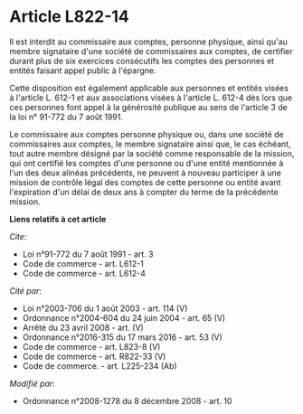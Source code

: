 # Article L822-14

Il est interdit au commissaire aux comptes, personne physique, ainsi qu'au membre signataire d'une société de commissaires
aux comptes, de certifier durant plus de six exercices consécutifs les comptes des personnes et entités faisant appel public
à l'épargne. 

Cette disposition est également applicable aux personnes et entités visées à l'article L. 612-1 et aux associations visées à
l'article L. 612-4 dès lors que ces personnes font appel à la générosité publique au sens de l'article 3 de la loi n° 91-772
du 7 août 1991. 

Le commissaire aux comptes personne physique ou, dans une société de commissaires aux comptes, le membre signataire ainsi
que, le cas échéant, tout autre membre désigné par la société comme responsable de la mission, qui ont certifié les comptes
d'une personne ou d'une entité mentionnée à l'un des deux alinéas précédents, ne peuvent à nouveau participer à une mission
de contrôle légal des comptes de cette personne ou entité avant l'expiration d'un délai de deux ans à compter du terme de la
précédente mission.

**Liens relatifs à cet article**

_Cite_:

  - Loi n°91-772 du 7 août 1991 - art. 3
  - Code de commerce - art. L612-1
  - Code de commerce - art. L612-4

_Cité par_:

  - Loi n°2003-706 du 1 août 2003 - art. 114 (V)
  - Ordonnance n°2004-604 du 24 juin 2004 - art. 65 (V)
  - Arrêté du 23 avril 2008 - art. (V)
  - Ordonnance n°2016-315 du 17 mars 2016 - art. 53 (V)
  - Code de commerce - art. L823-8 (V)
  - Code de commerce - art. R822-33 (V)
  - Code de commerce. - art. L225-234 (Ab)

_Modifié par_:

  - Ordonnance n°2008-1278  du 8 décembre 2008 - art. 10
